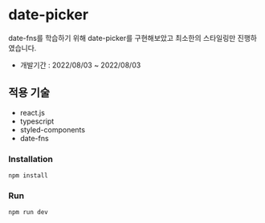 # date-picker

date-fns를 학습하기 위해 date-picker를 구현해보았고 최소한의 스타일링만 진행하였습니다.

- 개발기간 : 2022/08/03 ~ 2022/08/03

## 적용 기술

- react.js
- typescript
- styled-components
- date-fns

### Installation

```
npm install
```

### Run

```
npm run dev
```
